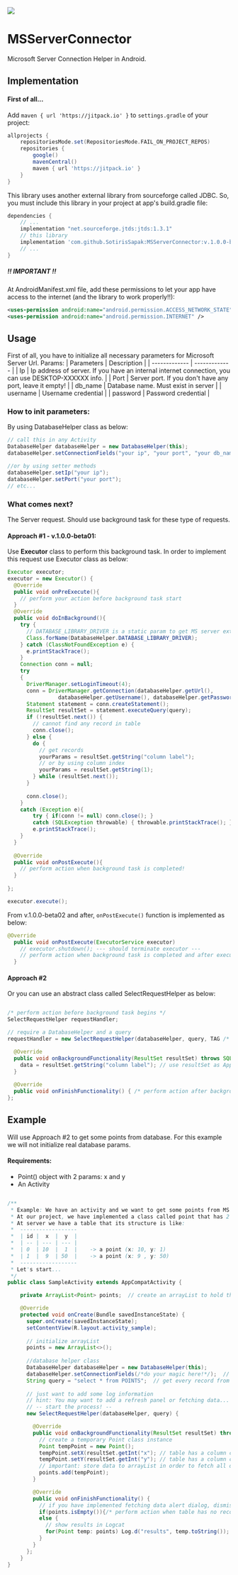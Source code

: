 [![](https://jitpack.io/v/SotirisSapak/MSServerConnector.svg)](https://jitpack.io/#SotirisSapak/MSServerConnector)
# MSServerConnector
Microsoft Server Connection Helper in Android.

## Implementation
#### First of all...
Add 
``` maven { url 'https://jitpack.io' } ``` to ``` settings.gradle ``` of your project:

```gradle
allprojects {
    repositoriesMode.set(RepositoriesMode.FAIL_ON_PROJECT_REPOS)
    repositories {
        google()
        mavenCentral()
        maven { url 'https://jitpack.io' }
    }
}
```
This library uses another external library from sourceforge called JDBC. So, you must include this library in your project at app's build.gradle file:
``` gradle
dependencies {
    // ...
    implementation "net.sourceforge.jtds:jtds:1.3.1"
    // this library
    implementation 'com.github.SotirisSapak:MSServerConnector:v.1.0.0-beta02'
    // ...
}
```

##### !! IMPORTANT !!
At AndroidManifest.xml file, add these permissions to let your app have access to the internet (and the library to work properly!!):

``` xml
<uses-permission android:name="android.permission.ACCESS_NETWORK_STATE" />
<uses-permission android:name="android.permission.INTERNET" />
```



## Usage
First of all, you have to initialize all necessary parameters for Microsoft Server Url.
Params: 
| Parameters          | Description                                                                                         |
| -------------       | -------------                                                                                       |
| Ip                  | Ip address of server. If you have an internal internet connection, you can use DESKTOP-XXXXXX info. |
| Port                | Server port. If you don't have any port, leave it empty!                                            |
| db_name             | Database name. Must exist in server                                                                 |
| username            | Username credential                                                                                 |
| password            | Password credential                                                                                 |

### How to init parameters:
By using DatabaseHelper class as below:
``` java
// call this in any Activity
DatabaseHelper databaseHelper = new DatabaseHelper(this);
databaseHelper.setConnectionFields("your ip", "your port", "your db_name", "your username", "your password");

//or by using setter methods
databaseHelper.setIp("your ip");
databaseHelper.setPort("your port");
// etc...
```

### What comes next? 
The Server request. Should use background task for these type of requests.

#### Approach #1 - v.1.0.0-beta01:
Use <b>Executor</b> class to perform this background task. In order to implement this request use Executor class as below:

``` java
Executor executor;
executor = new Executor() {
  @Override 
  public void onPreExecute(){
    // perform your action before background task start
  }
  @Override 
  public void doInBackground(){
    try {
      // DATABASE_LIBRARY_DRIVER is a static param to get MS server external library path
      Class.forName(DatabaseHelper.DATABASE_LIBRARY_DRIVER); 
    } catch (ClassNotFoundException e) {
      e.printStackTrace();
    }
    Connection conn = null;
    try 
    {
      DriverManager.setLoginTimeout(4);
      conn = DriverManager.getConnection(databaseHelper.getUrl(),
                databaseHelper.getUsername(), databaseHelper.getPassword());
      Statement statement = conn.createStatement();
      ResultSet resultSet = statement.executeQuery(query);
      if (!resultSet.next()) {
        // cannot find any record in table
        conn.close();
      } else {
        do {
          // get records 
          yourParams = resultSet.getString("column label");
          // or by using column index
          yourParams = resultSet.getString(1);
        } while (resultSet.next());
      }
      
      conn.close();
    }
    catch (Exception e){
        try { if(conn != null) conn.close(); }
        catch (SQLException throwable) { throwable.printStackTrace(); }
        e.printStackTrace();
    }    
  }
  
  @Override
  public void onPostExecute(){
    // perform action when background task is completed!
  }
  
};

executor.execute();

```

From v.1.0.0-beta02 and after, ``` onPostExecute() ``` function is implemented as below:

``` java
@Override
  public void onPostExecute(ExecutorService executor)
    // executor.shutdown(); --- should terminate executor --- 
    // perform action when background task is completed and after executor is terminated!
  }
```
#### Approach #2
Or you can use an abstract class called SelectRequestHelper as below:

``` java

/* perform action before background task begins */
SelectRequestHelper requestHandler;

// require a DatabaseHelper and a query
requestHandler = new SelectRequestHelper(databaseHelper, query, TAG /* not required */) {

  @Override
  public void onBackgroundFunctionality(ResultSet resultSet) throws SQLException {
    data = resultSet.getString("column label"); // use resultSet as Approach#1
  }
  
  @Override
  public void onFinishFunctionality() { /* perform action after background task ends */ ) }
};
```

## Example
Will use Approach #2 to get some points from database. For this example we will not initialize real database params.
#### Requirements:
* Point() object with 2 params: x and y
* An Activity

``` java

/**
 * Example: We have an activity and we want to get some points from MS server.
 * At our project, we have implemented a class called point that has 2 parameters (x, y)
 * At server we have a table that its structure is like:
 *  ------------------
 *  | id |  x  |  y  |
 *  | -- | --- | --- | 
 *  | 0  | 10  |  1  |    -> a point (x: 10, y: 1)
 *  | 1  |  9  | 50  |    -> a point (x: 9 , y: 50)
 *  ------------------
 * Let's start...
 */
public class SampleActivity extends AppCompatActivity {

    private ArrayList<Point> points;  // create an arrayList to hold the database records

    @Override
    protected void onCreate(Bundle savedInstanceState) {
      super.onCreate(savedInstanceState);
      setContentView(R.layout.activity_sample);
      
      // initialize arrayList
      points = new ArrayList<>();
      
      //database helper class
      DatabaseHelper databaseHelper = new DatabaseHelper(this);
      databaseHelper.setConnectionFields(/*do your magic here!*/);  // put your own database parameters
      String query = "select * from POINTS";  // get every record from table called POINTS
      
      // just want to add some log information
      // hint: You may want to add a refresh panel or fetching data... alert dialog. It's up to you!
      // -- start the process! -- 
      new SelectRequestHelper(databaseHelper, query) {

        @Override
        public void onBackgroundFunctionality(ResultSet resultSet) throws SQLException {
          // create a temporary Point class instance
          Point tempPoint = new Point();
          tempPoint.setX(resultSet.getInt("x"); // table has a column called x
          tempPoint.setY(resultSet.getInt("y"); // table has a column called y
          // important: store data to arrayList in order to fetch all data and not the last one!
          points.add(tempPoint);
        }

        @Override
        public void onFinishFunctionality() {
          // if you have implemented fetching data alert dialog, dismiss() here!
          if(points.isEmpty()){/* perform action when table has no records */}
          else {
            // show results in Logcat
            for(Point temp: points) Log.d("results", temp.toString());
          }
        }
      };        
    }
}

```

